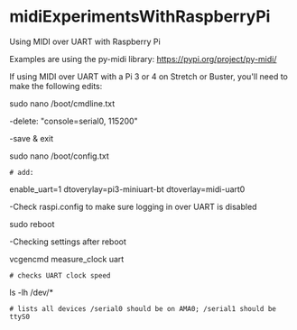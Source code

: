 # midiExperimentsWithRaspberryPi
Using MIDI over UART with Raspberry Pi

Examples are using the py-midi library: https://pypi.org/project/py-midi/

If using MIDI over UART with a Pi 3 or 4 on Stretch or Buster, you'll need to make the following edits:

sudo nano /boot/cmdline.txt

  -delete: "console=serial0, 115200"
  
-save & exit

sudo nano /boot/config.txt

    # add:
    
enable_uart=1
dtoverylay=pi3-miniuart-bt
dtoverlay=midi-uart0
     
-Check raspi.config to make sure logging in over UART is disabled

sudo reboot

-Checking settings after reboot

vcgencmd measure_clock uart 

    # checks UART clock speed

ls -lh /dev/* 

    # lists all devices /serial0 should be on AMA0; /serial1 should be ttyS0
